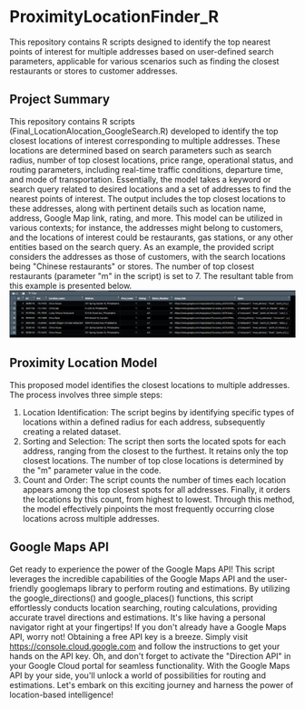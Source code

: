 # ProximityLocationFinder_R
This repository contains R scripts designed to identify the top nearest points of interest for multiple addresses based on user-defined search parameters, applicable for various scenarios such as finding the closest restaurants or stores to customer addresses.

## Project Summary
This repository contains R scripts (Final_LocationAlocation_GoogleSearch.R) developed to identify the top closest locations of interest corresponding to multiple addresses. These locations are determined based on search parameters such as search radius, number of top closest locations, price range, operational status, and routing parameters, including real-time traffic conditions, departure time, and mode of transportation.
Essentially, the model takes a keyword or search query related to desired locations and a set of addresses to find the nearest points of interest. The output includes the top closest locations to these addresses, along with pertinent details such as location name, address, Google Map link, rating, and more.
This model can be utilized in various contexts; for instance, the addresses might belong to customers, and the locations of interest could be restaurants, gas stations, or any other entities based on the search query.
As an example, the provided script considers the addresses as those of customers, with the search locations being "Chinese restaurants" or stores. The number of top closest restaurants (parameter "m" in the script) is set to 7. The resultant table from this example is presented below.
![Final Result](Image/Capture.JPG)

## Proximity Location Model
This proposed model identifies the closest locations to multiple addresses. The process involves three simple steps:
1.	Location Identification: The script begins by identifying specific types of locations within a defined radius for each address, subsequently creating a related dataset.
2.	Sorting and Selection: The script then sorts the located spots for each address, ranging from the closest to the furthest. It retains only the top closest locations. The number of top close locations is determined by the "m" parameter value in the code.
3.	Count and Order: The script counts the number of times each location appears among the top closest spots for all addresses. Finally, it orders the locations by this count, from highest to lowest.
Through this method, the model effectively pinpoints the most frequently occurring close locations across multiple addresses.

## Google Maps API 
Get ready to experience the power of the Google Maps API! This script leverages the incredible capabilities of the Google Maps API and the user-friendly googlemaps library to perform routing and estimations.
By utilizing the google_directions() and google_places() functions, this script effortlessly conducts location searching,  routing calculations, providing accurate travel directions and estimations. It's like having a personal navigator right at your fingertips!
If you don't already have a Google Maps API, worry not! Obtaining a free API key is a breeze. Simply visit https://console.cloud.google.com and follow the instructions to get your hands on the API key. Oh, and don't forget to activate the "Direction API" in your Google Cloud portal for seamless functionality.
With the Google Maps API by your side, you'll unlock a world of possibilities for routing and estimations. Let's embark on this exciting journey and harness the power of location-based intelligence!
